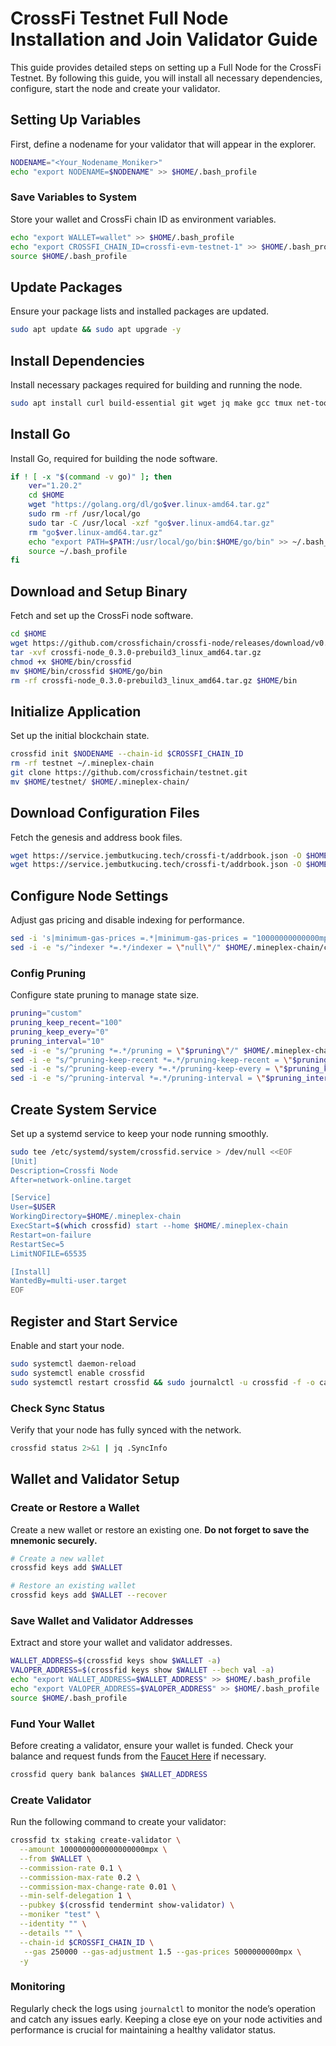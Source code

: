 # CrossFi Testnet Full Node Installation and Join Validator Guide

This guide provides detailed steps on setting up a Full Node for the CrossFi Testnet. By following this guide, you will install all necessary dependencies, configure, start the node and create your validator.

## Setting Up Variables

First, define a nodename for your validator that will appear in the explorer.

```bash
NODENAME="<Your_Nodename_Moniker>"
echo "export NODENAME=$NODENAME" >> $HOME/.bash_profile
```

### Save Variables to System

Store your wallet and CrossFi chain ID as environment variables.

```bash
echo "export WALLET=wallet" >> $HOME/.bash_profile
echo "export CROSSFI_CHAIN_ID=crossfi-evm-testnet-1" >> $HOME/.bash_profile
source $HOME/.bash_profile
```

## Update Packages

Ensure your package lists and installed packages are updated.

```bash
sudo apt update && sudo apt upgrade -y
```

## Install Dependencies

Install necessary packages required for building and running the node.

```bash
sudo apt install curl build-essential git wget jq make gcc tmux net-tools ccze -y
```

## Install Go

Install Go, required for building the node software.

```bash
if ! [ -x "$(command -v go)" ]; then
    ver="1.20.2"
    cd $HOME
    wget "https://golang.org/dl/go$ver.linux-amd64.tar.gz"
    sudo rm -rf /usr/local/go
    sudo tar -C /usr/local -xzf "go$ver.linux-amd64.tar.gz"
    rm "go$ver.linux-amd64.tar.gz"
    echo "export PATH=$PATH:/usr/local/go/bin:$HOME/go/bin" >> ~/.bash_profile
    source ~/.bash_profile
fi
```

## Download and Setup Binary

Fetch and set up the CrossFi node software.

```bash
cd $HOME
wget https://github.com/crossfichain/crossfi-node/releases/download/v0.3.0-prebuild3/crossfi-node_0.3.0-prebuild3_linux_amd64.tar.gz
tar -xvf crossfi-node_0.3.0-prebuild3_linux_amd64.tar.gz
chmod +x $HOME/bin/crossfid
mv $HOME/bin/crossfid $HOME/go/bin
rm -rf crossfi-node_0.3.0-prebuild3_linux_amd64.tar.gz $HOME/bin
```

## Initialize Application

Set up the initial blockchain state.

```bash
crossfid init $NODENAME --chain-id $CROSSFI_CHAIN_ID
rm -rf testnet ~/.mineplex-chain
git clone https://github.com/crossfichain/testnet.git
mv $HOME/testnet/ $HOME/.mineplex-chain/
```

## Download Configuration Files

Fetch the genesis and address book files.

```bash
wget https://service.jembutkucing.tech/crossfi-t/addrbook.json -O $HOME/.mineplex-chain/config/genesis.json
wget https://service.jembutkucing.tech/crossfi-t/addrbook.json -O $HOME/.mineplex-chain/config/addrbook.json
```

## Configure Node Settings

Adjust gas pricing and disable indexing for performance.

```bash
sed -i 's|minimum-gas-prices =.*|minimum-gas-prices = "10000000000000mpx"|g' $HOME/.mineplex-chain/config/app.toml
sed -i -e "s/^indexer *=.*/indexer = \"null\"/" $HOME/.mineplex-chain/config/config.toml
```

### Config Pruning

Configure state pruning to manage state size.

```bash
pruning="custom"
pruning_keep_recent="100"
pruning_keep_every="0"
pruning_interval="10"
sed -i -e "s/^pruning *=.*/pruning = \"$pruning\"/" $HOME/.mineplex-chain/config/app.toml
sed -i -e "s/^pruning-keep-recent *=.*/pruning-keep-recent = \"$pruning_keep_recent\"/" $HOME/.mineplex-chain/config/app.toml
sed -i -e "s/^pruning-keep-every *=.*/pruning-keep-every = \"$pruning_keep_every\"/" $HOME/.mineplex-chain/config/app.toml
sed -i -e "s/^pruning-interval *=.*/pruning-interval = \"$pruning_interval\"/" $HOME/.mineplex-chain/config/app.toml
```

## Create System Service

Set up a systemd service to keep your node running smoothly.

```bash
sudo tee /etc/systemd/system/crossfid.service > /dev/null <<EOF
[Unit]
Description=Crossfi Node
After=network-online.target

[Service]
User=$USER
WorkingDirectory=$HOME/.mineplex-chain
ExecStart=$(which crossfid) start --home $HOME/.mineplex-chain
Restart=on-failure
RestartSec=5
LimitNOFILE=65535

[Install]
WantedBy=multi-user.target
EOF
```

## Register and Start Service

Enable and start your node.

```bash
sudo systemctl daemon-reload
sudo systemctl enable crossfid
sudo systemctl restart crossfid && sudo journalctl -u crossfid -f -o cat
```

### **Check Sync Status**

Verify that your node has fully synced with the network.

```bash
crossfid status 2>&1 | jq .SyncInfo
```

## **Wallet and Validator Setup**

### **Create or Restore a Wallet**

Create a new wallet or restore an existing one. **Do not forget to save the mnemonic securely.**

```bash
# Create a new wallet
crossfid keys add $WALLET

# Restore an existing wallet
crossfid keys add $WALLET --recover
```

### **Save Wallet and Validator Addresses**

Extract and store your wallet and validator addresses.

```bash
WALLET_ADDRESS=$(crossfid keys show $WALLET -a)
VALOPER_ADDRESS=$(crossfid keys show $WALLET --bech val -a)
echo "export WALLET_ADDRESS=$WALLET_ADDRESS" >> $HOME/.bash_profile
echo "export VALOPER_ADDRESS=$VALOPER_ADDRESS" >> $HOME/.bash_profile
source $HOME/.bash_profile
```
### **Fund Your Wallet**

Before creating a validator, ensure your wallet is funded. Check your balance and request funds from the [Faucet Here](https://docs.crossfi.org/crossfi-foundation/xfi-pad#discord-faucet)
 if necessary.

```bash
crossfid query bank balances $WALLET_ADDRESS
```
### **Create Validator**

Run the following command to create your validator:

```bash
crossfid tx staking create-validator \
  --amount 1000000000000000000mpx \
  --from $WALLET \
  --commission-rate 0.1 \
  --commission-max-rate 0.2 \
  --commission-max-change-rate 0.01 \
  --min-self-delegation 1 \
  --pubkey $(crossfid tendermint show-validator) \
  --moniker "test" \
  --identity "" \
  --details "" \
  --chain-id $CROSSFI_CHAIN_ID \
   --gas 250000 --gas-adjustment 1.5 --gas-prices 5000000000mpx \
  -y
```

### **Monitoring**

Regularly check the logs using `journalctl` to monitor the node’s operation and catch any issues early. Keeping a close eye on your node activities and performance is crucial for maintaining a healthy validator status.
